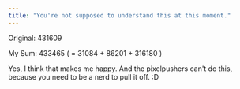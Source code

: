 ```yaml
---
title: "You're not supposed to understand this at this moment."
---
```



<p>Original: 431609</p>

<p>My Sum:   433465 ( = 31084 + 86201 + 316180 )</p>

<p>Yes, I think that makes me happy. And the pixelpushers can't do this, because you need to be a nerd to pull it off. :D</p>